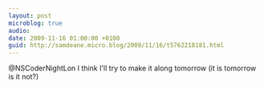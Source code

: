 ```yaml
---
layout: post
microblog: true
audio: 
date: 2009-11-16 01:00:00 +0100
guid: http://samdeane.micro.blog/2009/11/16/t5762218181.html
---
```

@NSCoderNightLon I think I'll try to make it along tomorrow (it is tomorrow is it not?)
